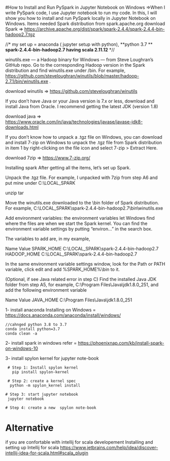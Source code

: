 #How to Install and Run PySpark in Jupyter Notebook on Windows
=>When I write PySpark code, I use Jupyter notebook to run my code. In this, I will show you how to install and run PySpark locally in Jupyter Notebook on Windows.
Items needed Spark distribution from spark.apache.org
download Spark => https://archive.apache.org/dist/spark/spark-2.4.4/spark-2.4.4-bin-hadoop2.7.tgz

 //* my set up = 
anaconda ( jupyter setup with python), 
**python 3.7 ** 
**spark-2.4.4-bin-hadoop2.7  having scala 2.11.12**
*//

winutils.exe — a Hadoop binary for Windows — from Steve Loughran’s GitHub repo. Go to the corresponding Hadoop version in the Spark distribution and find winutils.exe under /bin. For example, https://github.com/steveloughran/winutils/blob/master/hadoop-2.7.1/bin/winutils.exe .

download winutils => https://github.com/steveloughran/winutils


If you don’t have Java or your Java version is 7.x or less, download and install Java from Oracle. I recommend getting the latest JDK (version 1.8)

download java => https://www.oracle.com/in/java/technologies/javase/javase-jdk8-downloads.html

If you don’t know how to unpack a .tgz file on Windows, you can download and install 7-zip on Windows to unpack the .tgz file from Spark distribution in item 1 by right-clicking on the file icon and select 7-zip > Extract Here.

download 7zip => https://www.7-zip.org/

Installing spark  After getting all the items, let’s set up Spark.

Unpack the .tgz file. For example, I unpacked with 7zip from step A6 and put mine under C:\LOCAL_SPARK

unzip tar

Move the winutils.exe downloaded to the \bin folder of Spark distribution. For example, C:\LOCAL_SPARK\spark-2.4.4-bin-hadoop2.7\bin\winutils.exe

Add environment variables: the environment variables let Windows find where the files are when we start the Spark kernel. You can find the environment variable settings by putting “environ…” in the search box.

The variables to add are, in my example,

Name           Value 
SPARK_HOME    C:\LOCAL_SPARK\spark-2.4.4-bin-hadoop2.7 HADOOP_HOME C:\LOCAL_SPARK\spark-2.4.4-bin-hadoop2.7 

In the same environment variable settings window, look for the Path or PATH variable, click edit and add %SPARK_HOME%\bin to it.

(Optional, if see Java related error in step C) Find the installed Java JDK folder from step A5, for example, C:\Program Files\Java\jdk1.8.0_251, and add the following environment variable

Name Value JAVA_HOME C:\Program Files\Java\jdk1.8.0_251

1- install anaconda 
  Installing on Windows = https://docs.anaconda.com/anaconda/install/windows/

    //cahnged python 3.8 to 3.7 
    conda install python=3.7
    conda clean -a 

2- install spark in windows 
  refer = https://phoenixnap.com/kb/install-spark-on-windows-10
  
  
3- install spylon kernel for jupyter note-book

     # Step 1: Install spylon kernel
       pip install spylon-kernel

     # Step 2: create a kernel spec
      python -m spylon_kernel install

    # Step 3: start jupyter notebook 
     jupyter notebook

    # Step 4: create a new  spylon note-book  
  
  
 Alternative 
  ==============================================================================================
  if you are confortable with intellij for scala developement 
 Installing and setting up Intellij for scala 
 https://www.jetbrains.com/help/idea/discover-intellij-idea-for-scala.html#scala_plugin
 
 
